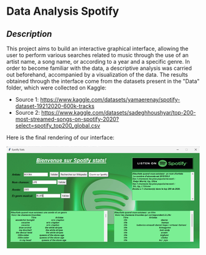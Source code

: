 # Data Analysis Spotify
## *Description*
This project aims to build an interactive graphical interface, allowing the user to perform various searches related to music through the use of an artist name, a song name, or according to a year and a specific genre.
In order to become familiar with the data, a descriptive analysis was carried out beforehand, accompanied by a visualization of the data.
The results obtained through the interface come from the datasets present in the "Data" folder, which were collected on Kaggle:
- Source 1: https://www.kaggle.com/datasets/yamaerenay/spotify-dataset-19212020-600k-tracks
- Source 2: https://www.kaggle.com/datasets/sadeghhoushyar/top-200-most-streamed-songs-on-spotify-2020?select=spotify_top200_global.csv

Here is the final rendering of our interface:

![Interface graphique](https://github.com/BriceSop/Spotify_Python/blob/master/Interface.png)
